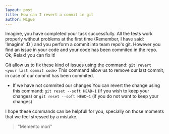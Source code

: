 ```yaml
---
layout: post
title: How can I revert a commit in git
author: Migue
---
```

Imagine, you have completed your task successfully. All the tests work properly without problems at the first time (Remember, I have said: 'Imagine' :D ) and you perform a commit into team repo's git.
However you find an issue in your code and your code has been commited in the repo. Ok, Relax! you can fix it!

Git allow us to fix these kind of issues using the command:
`git revert <your last commit code>` 
This command allow us to remove our last commit, in case of our commit has been commited. 

* If we have not commited our changes
You can revert the change using this command:
`git reset --soft HEAD~1` (if you wish to keep your changes)
or
`git reset --soft HEAD~1` (if you do not want to keep your changes)

I hope these commands can be helpfull for you, specially on those moments that we feel stressed by a mistake.

> "Memento mori"
